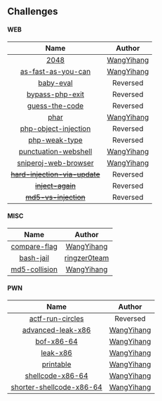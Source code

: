## Challenges

#### WEB
| Name | Author |
| :--: | :-----: |
|[2048](web/2048)|[WangYihang](https://github.com/WangYihang)|
|[as-fast-as-you-can](web/as-fast-as-you-can)|[WangYihang](https://github.com/WangYihang)|
|[baby-eval](web/baby-eval)|Reversed|
|[bypass-php-exit](web/bypass-php-exit)|Reversed|
|[guess-the-code](web/guess-the-code)|Reversed|
|[phar](web/phar)|[WangYihang](https://github.com/WangYihang)|
|[php-object-injection](web/php-object-injection)|Reversed|
|[php-weak-type](web/php-weak-type)|Reversed|
|[punctuation-webshell](web/punctuation-webshell)|[WangYihang](https://github.com/WangYihang)|
|[sniperoj-web-browser](web/sniperoj-web-browser)|[WangYihang](https://github.com/WangYihang)|
|~~[hard-injection-via-update](web/hard-injection-via-update)~~|Reversed|
|~~[inject-again](web/inject-again)~~|Reversed|
|~~[md5-vs-injection](web/md5-vs-injection)~~|Reversed|

#### MISC
| Name | Author |
| :--: | :-----: |
|[compare-flag](misc/compare-flag)|[WangYihang](https://github.com/WangYihang)|
|[bash-jail](misc/bash-jail)|[ringzer0team]( https://ringzer0team.com/)|
|[md5-collision](misc/md5-collision)|[WangYihang](https://github.com/WangYihang)|

#### PWN
| Name | Author |
| :--: | :-----: |
|[actf-run-circles](pwn/actf-run-circles)|Reversed|
|[advanced-leak-x86](pwn/advanced-leak-x86)|[WangYihang](https://github.com/WangYihang)|
|[bof-x86-64](pwn/bof-x86-64)|[WangYihang](https://github.com/WangYihang)|
|[leak-x86](pwn/leak-x86)|[WangYihang](https://github.com/WangYihang)|
|[printable](pwn/printable)|[WangYihang](https://github.com/WangYihang)|
|[shellcode-x86-64](pwn/shellcode-x86-64)|[WangYihang](https://github.com/WangYihang)|
|[shorter-shellcode-x86-64](pwn/shorter-shellcode-x86-64)|[WangYihang](https://github.com/WangYihang)|

